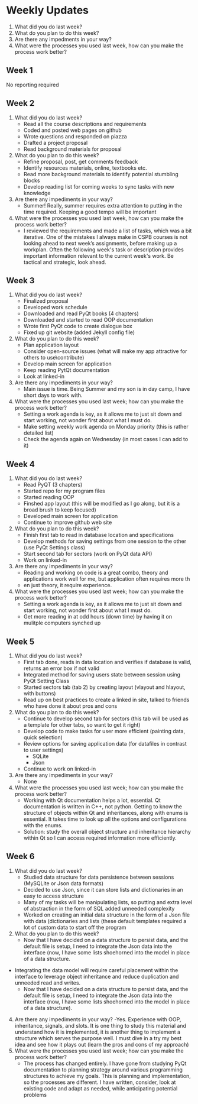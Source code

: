 # Weekly Updates

1. What did you do last week?
2. What do you plan to do this week?
3. Are there any impedments in your way?
4. What were the processes you used last week, how can you make the process work better?

## Week 1
No reporting required

## Week 2

1. What did you do last week?
    - Read all the course descriptions and requirements
    - Coded and posted web pages on github
    - Wrote questions and responded on piazza
    - Drafted a project proposal
    - Read background materials for proposal 
2. What do you plan to do this week?
    - Refine proposal, post, get comments feedback
    - Identify resources materials, online, textbooks etc.
    - Read more background materials to identify potential stumbling blocks
    - Develop reading list for coming weeks to sync tasks with new knowledge
3. Are there any impediments in your way?
    - Summer!   Really, summer requires extra attention to putting in the time required.  Keeping a good tempo will be important
4. What were the processes you used last week, how can you make the process work better? 
    -   I reviewed the requirements and made a list of tasks, which was a bit iterative.  One of the mistakes I always make in CSPB courses is not looking ahead to next week’s assignments, before making up a workplan.  Often the following week's task or description provides important information relevant to the current week's work.  Be tactical and strategic, look ahead.

## Week 3

1. What did you do last week?
    - Finalized proposal
    - Developed work schedule
    - Downloaded and read PyQt books (4 chapters)
    - Downloaded and started to read OOP documentation
    - Wrote first PyQt code to create dialogue box
    - Fixed up git website (added Jekyll config file)
2. What do you plan to do this week?
    - Plan application layout
    - Consider open-source issues (what will make my app attractive for others to use\contribute)
    - Develop main screen for application
    - Keep reading PytQt documentation
    - Look at linked-in
3. Are there any impediments in your way?
    - Main issue is time.  Being Summer and my son is in day camp, I have short days to work with.  
4. What were the processes you used last week; how can you make the process work better? 
    -   Setting a work agenda is key, as it allows me to just sit down and start working, not wonder first about what I must do.  
    -   Make setting weekly work agenda on Monday priority (this is rather detailed list)
    -   Check the agenda again on Wednesday (in most cases I can add to it)

## Week 4

1. What did you do last week?
    - Read PyQT (3 chapters)
    - Started repo for my program files
    - Started reading OOP
    - Finshed app layout (this will be modified as I go along, but it is a broad brush to keep focused)
    - Developed main screen for application
    - Continue to improve github web site 
2. What do you plan to do this week?
    - Finish first tab to read in database location and specifications
    - Develop methods for saving settings from one session to the other (use PyQt Settings class)
    - Start second tab for sectors (work on PyQt data API)    
    - Work on linked-in
3. Are there any impediments in your way?
    - Reading and working on code is a great combo, theory and applications work well for me, but application often requires more th
    - en just theory, it require experience. 
4. What were the processes you used last week; how can you make the process work better? 
    -   Setting a work agenda is key, as it allows me to just sit down and start working, not wonder first about what I must do.  
    -   Get more reading in at odd hours (down time) by having it on mulitple computers synched up
   
## Week 5

1. What did you do last week?
    - First tab done, reads in data location and verifies if database is valid, returns an error box if not valid
    - Integrated method for saving users state between session using PyQt Setting Class
    - Started sectors tab (tab 2) by creating layout (vlayout and hlayout, with buttons)
    - Read up on best practices to create a linked in site, talked to friends who have done it about pros and cons
3. What do you plan to do this week?
    - Continue to develop second tab for sectors (this tab will be used as a template for other tabs, so want to get it right)
    - Develop code to make tasks for user more efficient (painting data, quick selection)
    - Review options for saving application data (for datafiles in contrast to user settings)
        - SQLite
        - Json
    - Continue to work on linked-in
4. Are there any impediments in your way?
    - None 
5. What were the processes you used last week; how can you make the process work better?
    - Working with Qt documentation helps a lot, essential.  Qt documentation is written in C++, not python.  Getting to know the structure of objects within Qt and inheritances, along with enums is essential.  It takes time to look up all the options and configurations with the enums.
    - Solution: study the overall object structure and inheritance hierarchy within Qt so I can access required information more efficiently.
  
## Week 6
1. What did you do last week?
    - Studied data structure for data persistence between sessions (MySQLite or Json data formats)
    - Decided to use Json, since it can store lists and dictionaries in an easy to access structure
    - Many of my tasks will be manipulating lists, so putting and extra level of abstraction in the form of SQL added unneeded complexity 
    - Worked on creating an initial data structure in the form of a Json file with data (dictionaries and lists (these default templates required a lot of custom data to start off the program
3. What do you plan to do this week?
    - Now that I have decided on a data structure to persist data, and the default file is setup, I need to integrate the Json data into the interface (now, I have some lists shoehorned into the model in place of a data structure.
- Integrating the data model will require careful placement within the interface to leverage object inheritance and reduce duplication and unneeded read and writes.
    - Now that I have decided on a data structure to persist data, and the default file is setup, I need to integrate the Json data into the interface (now, I have some lists shoehorned into the model in place of a data structure).
4. Are there any impediments in your way?
    -Yes.  Experience with OOP, inheritance, signals, and slots.  It is one thing to study this material and understand how it is implemented, it is another thing to implement a structure which serves the purpose well.  I must dive in a try my best idea and see how it plays out (learn the pros and cons of my approach)
5. What were the processes you used last week; how can you make the process work better?
   - The process has changed entirely.  I have gone from studying PyQt documentation to planning strategy around various programming structures to achieve my goals.  This is planning and implementation, so the processes are different.  I have written, consider, look at existing code and adapt as needed, while anticipating potential problems


